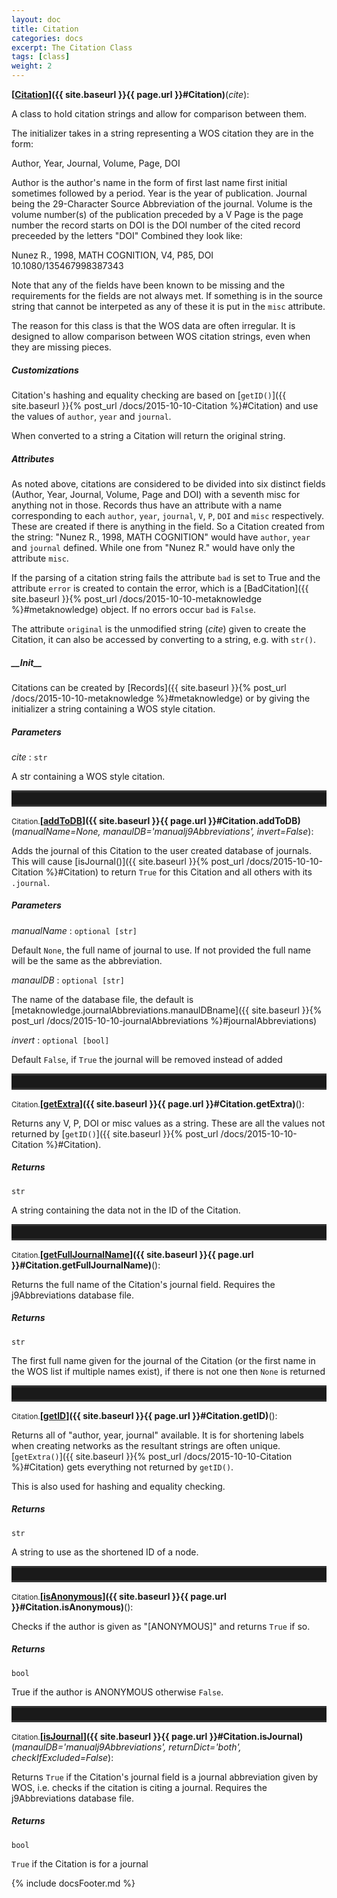 ```yaml
---
layout: doc
title: Citation
categories: docs
excerpt: The Citation Class
tags: [class]
weight: 2
---
```

<a name="Citation"></a>
<a name="Citation"></a><small></small>**[<ins>Citation</ins>]({{ site.baseurl }}{{ page.url }}#Citation)**(_cite_):

A class to hold citation strings and allow for comparison between them.

The initializer takes in a string representing a WOS citation they are in the form:

 Author, Year, Journal, Volume, Page, DOI

Author is the author's name in the form of first last name first initial sometimes followed by a period.
Year is the year of publication.
Journal being the 29-Character Source Abbreviation of the journal.
Volume is the volume number(s) of the publication preceded by a V
Page is the page number the record starts on
DOI is the DOI number of the cited record preceeded by the letters "DOI"
Combined they look like:

 Nunez R., 1998, MATH COGNITION, V4, P85, DOI 10.1080/135467998387343

Note that any of the fields have been known to be missing and the requirements for the fields are not always met. If something is in the source string that cannot be interpeted as any of these it is put in the `misc` attribute.

The reason for this class is that the WOS data are often irregular. It is designed to allow comparison between WOS citation strings, even when they are missing pieces.

##### Customizations

Citation's hashing and equality checking are based on [`getID()`]({{ site.baseurl }}{% post_url /docs/2015-10-10-Citation %}#Citation) and use the values of `author`, `year` and `journal`.

When converted to a string a Citation will return the original string.

##### Attributes

As noted above, citations are considered to be divided into six distinct fields (Author, Year, Journal, Volume, Page and DOI) with a seventh misc for anything not in those. Records thus have an attribute with a name corresponding to each `author`, `year`, `journal`, `V`, `P`, `DOI` and `misc` respectively. These are created if there is anything in the field. So a Citation created from the string: "Nunez R., 1998, MATH COGNITION" would have `author`, `year` and `journal` defined. While one from "Nunez R." would have only the attribute `misc`.

If the parsing of a citation string fails the attribute `bad` is set to True and the attribute `error` is created to contain the error, which is a [BadCitation]({{ site.baseurl }}{% post_url /docs/2015-10-10-metaknowledge %}#metaknowledge) object. If no errors occur `bad` is `False`.

The attribute `original` is the unmodified string (_cite_) given to create the Citation, it can also be accessed by converting to a string, e.g. with `str()`.

##### \_\_Init\_\_

Citations can be created by [Records]({{ site.baseurl }}{% post_url /docs/2015-10-10-metaknowledge %}#metaknowledge) or by giving the initializer a string containing a WOS style citation.

##### Parameters

_cite_ : `str`

 A str containing a WOS style citation.


<hr style="padding: 0;border: none;border-width: 3px;height: 20px;color: #333;text-align: center;border-top-style: solid;border-bottom-style: solid;">

<a name="Citation.addToDB"></a><small>Citation.</small>**[<ins>addToDB</ins>]({{ site.baseurl }}{{ page.url }}#Citation.addToDB)**(_manualName=None, manaulDB='manualj9Abbreviations', invert=False_):

Adds the journal of this Citation to the user created database of journals. This will cause [isJournal()]({{ site.baseurl }}{% post_url /docs/2015-10-10-Citation %}#Citation) to return `True` for this Citation and all others with its `.journal`.

##### Parameters

_manualName_ : `optional [str]`

 Default `None`, the full name of journal to use. If not provided the full name will be the same as the abbreviation.

_manaulDB_ : `optional [str]`

 The name of the database file, the default is [metaknowledge.journalAbbreviations.manaulDBname]({{ site.baseurl }}{% post_url /docs/2015-10-10-journalAbbreviations %}#journalAbbreviations)

_invert_ : `optional [bool]`

 Default `False`, if `True` the journal will be removed instead of added


<hr style="padding: 0;border: none;border-width: 3px;height: 20px;color: #333;text-align: center;border-top-style: solid;border-bottom-style: solid;">

<a name="Citation.getExtra"></a><small>Citation.</small>**[<ins>getExtra</ins>]({{ site.baseurl }}{{ page.url }}#Citation.getExtra)**():

Returns any V, P, DOI or misc values as a string. These are all the values not returned by [`getID()`]({{ site.baseurl }}{% post_url /docs/2015-10-10-Citation %}#Citation).

##### Returns

`str`

 A string containing the data not in the ID of the Citation.
 


<hr style="padding: 0;border: none;border-width: 3px;height: 20px;color: #333;text-align: center;border-top-style: solid;border-bottom-style: solid;">

<a name="Citation.getFullJournalName"></a><small>Citation.</small>**[<ins>getFullJournalName</ins>]({{ site.baseurl }}{{ page.url }}#Citation.getFullJournalName)**():

Returns the full name of the Citation's journal field. Requires the j9Abbreviations database file.

##### Returns

`str`

 The first full name given for the journal of the Citation (or the first name in the WOS list if multiple names exist), if there is not one then `None` is returned


<hr style="padding: 0;border: none;border-width: 3px;height: 20px;color: #333;text-align: center;border-top-style: solid;border-bottom-style: solid;">

<a name="Citation.getID"></a><small>Citation.</small>**[<ins>getID</ins>]({{ site.baseurl }}{{ page.url }}#Citation.getID)**():

Returns all of "author, year, journal" available. It is for shortening labels when creating networks as the resultant strings are often unique. [`getExtra()`]({{ site.baseurl }}{% post_url /docs/2015-10-10-Citation %}#Citation) gets everything not returned by `getID()`.

This is also used for hashing and equality checking.

##### Returns

`str`

 A string to use as the shortened ID of a node.


<hr style="padding: 0;border: none;border-width: 3px;height: 20px;color: #333;text-align: center;border-top-style: solid;border-bottom-style: solid;">

<a name="Citation.isAnonymous"></a><small>Citation.</small>**[<ins>isAnonymous</ins>]({{ site.baseurl }}{{ page.url }}#Citation.isAnonymous)**():

Checks if the author is given as "[ANONYMOUS]" and returns `True` if so.

##### Returns

`bool`

 True if the author is ANONYMOUS otherwise `False`.


<hr style="padding: 0;border: none;border-width: 3px;height: 20px;color: #333;text-align: center;border-top-style: solid;border-bottom-style: solid;">

<a name="Citation.isJournal"></a><small>Citation.</small>**[<ins>isJournal</ins>]({{ site.baseurl }}{{ page.url }}#Citation.isJournal)**(_manaulDB='manualj9Abbreviations', returnDict='both', checkIfExcluded=False_):

Returns `True` if the Citation's journal field is a journal abbreviation given by WOS, i.e. checks if the citation is citing a journal. Requires the j9Abbreviations database file.

##### Returns

`bool`

 `True` if the Citation is for a journal



{% include docsFooter.md %}